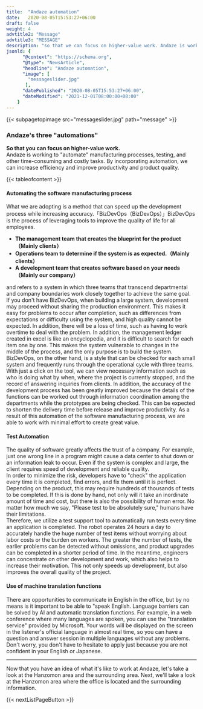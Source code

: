 ```yaml
---
title:  "Andaze automation"
date:   2020-08-05T15:53:27+06:00
draft: false
weight: 4
advtitle2: "Message"
advtitle3: "MESSAGE"
description: "so that we can focus on higher-value work. Andaze is working to 'automate' manufacturing processes, testing, and other time-consuming and costly tasks. By incorporating automation, we can increase efficiency and improve productivity and product quality."
jsonld: {
      "@context": "https://schema.org",
      "@type": "NewsArticle",
      "headline": "Andaze automation",
      "image": [
        "messageslider.jpg"
       ],
      "datePublished": "2020-08-05T15:53:27+06:00",
      "dateModified": "2021-12-01T08:00:00+08:00"
    }
---
```

{{< subpagetopimage src="messageslider.jpg" path="message" >}}

### Andaze's three "automations"

**So that you can focus on higher-value work.**  
Andaze is working to "automate" manufacturing processes, testing, and other time-consuming and costly tasks. By incorporating automation, we can increase efficiency and improve productivity and product quality.

{{< tableofcontent >}}

#### Automating the software manufacturing process

What we are adopting is a method that can speed up the development process while increasing accuracy.「BizDevOps（BizDevOps）」BizDevOps is the process of leveraging tools to improve the quality of life for all employees.  
- **The management team that creates the blueprint for the product（Mainly clients）**  
- **Operations team to determine if the system is as expected.（Mainly clients）**  
- **A development team that creates software based on your needs（Mainly our company）**  

and refers to a system in which three teams that transcend departmental and company boundaries work closely together to achieve the same goal.  
If you don't have BizDevOps, when building a large system, development may proceed without sharing the production environment. This makes it easy for problems to occur after completion, such as differences from expectations or difficulty using the system, and high quality cannot be expected. In addition, there will be a loss of time, such as having to work overtime to deal with the problem. In addition, the management ledger created in excel is like an encyclopedia, and it is difficult to search for each item one by one. This makes the system vulnerable to changes in the middle of the process, and the only purpose is to build the system.  
BizDevOps, on the other hand, is a style that can be checked for each small system and frequently runs through the operational cycle with three teams. With just a click on the tool, we can view necessary information such as who is doing what by when, where the project is currently stopped, and the record of answering inquiries from clients. In addition, the accuracy of the development process has been greatly improved because the details of the functions can be worked out through information coordination among the departments while the prototypes are being checked. This can be expected to shorten the delivery time before release and improve productivity. As a result of this automation of the software manufacturing process, we are able to work with minimal effort to create great value.

#### Test Automation

The quality of software greatly affects the trust of a company. For example, just one wrong line in a program might cause a data center to shut down or an information leak to occur. Even if the system is complex and large, the client requires speed of development and reliable quality.  
In order to minimize the risk, developers have to "check" the application every time it is completed, find errors, and fix them until it is perfect. Depending on the product, this may require hundreds of thousands of tests to be completed. If this is done by hand, not only will it take an inordinate amount of time and cost, but there is also the possibility of human error. No matter how much we say, "Please test to be absolutely sure," humans have their limitations.  
Therefore, we utilize a test support tool to automatically run tests every time an application is completed. The robot operates 24 hours a day to accurately handle the huge number of test items without worrying about labor costs or the burden on workers. The greater the number of tests, the earlier problems can be detected without omissions, and product upgrades can be completed in a shorter period of time. In the meantime, engineers can concentrate on other development and work, which also helps to increase their motivation. This not only speeds up development, but also improves the overall quality of the project.

#### Use of machine translation functions

There are opportunities to communicate in English in the office, but by no means is it important to be able to "speak English. Language barriers can be solved by AI and automatic translation functions. For example, in a web conference where many languages are spoken, you can use the "translation service" provided by Microsoft. Your words will be displayed on the screen in the listener's official language in almost real time, so you can have a question and answer session in multiple languages without any problems. Don't worry, you don't have to hesitate to apply just because you are not confident in your English or Japanese.

---

Now that you have an idea of what it's like to work at Andaze, let's take a look at the Hanzomon area and the surrounding area. Next, we'll take a look at the Hanzomon area where the office is located and the surrounding information. 

{{< nextListPageButton >}}